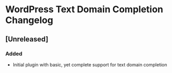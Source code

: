 <!-- Keep a Changelog guide -> https://keepachangelog.com -->

# WordPress Text Domain Completion Changelog

## [Unreleased]
### Added
- Initial plugin with basic, yet complete support for text domain completion
